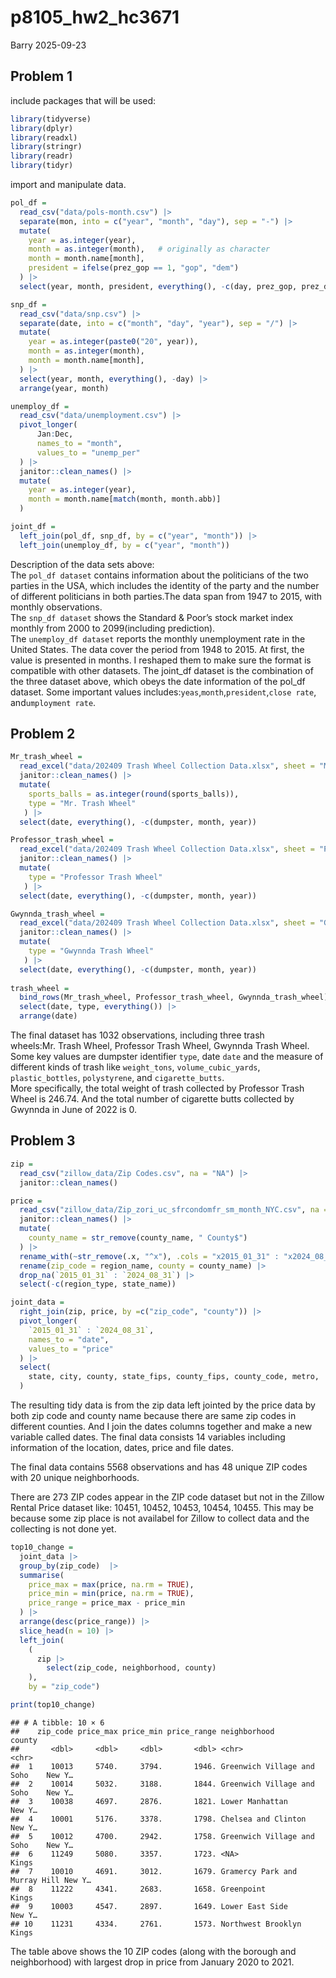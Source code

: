 p8105_hw2_hc3671
================
Barry
2025-09-23

## Problem 1

include packages that will be used:

``` r
library(tidyverse)
library(dplyr)
library(readxl)
library(stringr)
library(readr)
library(tidyr)
```

import and manipulate data.

``` r
pol_df = 
  read_csv("data/pols-month.csv") |> 
  separate(mon, into = c("year", "month", "day"), sep = "-") |> 
  mutate(
    year = as.integer(year),
    month = as.integer(month),   # originally as character
    month = month.name[month],
    president = ifelse(prez_gop == 1, "gop", "dem")
  ) |> 
  select(year, month, president, everything(), -c(day, prez_gop, prez_dem), )

snp_df = 
  read_csv("data/snp.csv") |> 
  separate(date, into = c("month", "day", "year"), sep = "/") |> 
  mutate(
    year = as.integer(paste0("20", year)),
    month = as.integer(month),
    month = month.name[month],
  ) |> 
  select(year, month, everything(), -day) |> 
  arrange(year, month)

unemploy_df = 
  read_csv("data/unemployment.csv") |>
  pivot_longer(
      Jan:Dec,
      names_to = "month",
      values_to = "unemp_per"
  ) |> 
  janitor::clean_names() |> 
  mutate(
    year = as.integer(year),
    month = month.name[match(month, month.abb)]
  )

joint_df = 
  left_join(pol_df, snp_df, by = c("year", "month")) |> 
  left_join(unemploy_df, by = c("year", "month"))
```

Description of the data sets above:  
The `pol_df dataset` contains information about the politicians of the
two parties in the USA, which includes the identity of the party and the
number of different politicians in both parties.The data span from 1947
to 2015, with monthly observations.  
The `snp_df dataset` shows the Standard & Poor’s stock market index
monthly from 2000 to 2099(including prediction).  
The `unemploy_df dataset` reports the monthly unemployment rate in the
United States. The data cover the period from 1948 to 2015. At first,
the value is presented in months. I reshaped them to make sure the
format is compatible with other datasets. The joint_df dataset is the
combination of the three dataset above, which obeys the date information
of the pol_df dataset. Some important values
includes:`yeas`,`month`,`president`,`close rate`,
and`umployment rate`.  

## Problem 2

``` r
Mr_trash_wheel = 
  read_excel("data/202409 Trash Wheel Collection Data.xlsx", sheet = "Mr. Trash Wheel", range = "A2:N653") |> 
  janitor::clean_names() |> 
  mutate(
    sports_balls = as.integer(round(sports_balls)),
    type = "Mr. Trash Wheel"
   ) |> 
  select(date, everything(), -c(dumpster, month, year))

Professor_trash_wheel = 
  read_excel("data/202409 Trash Wheel Collection Data.xlsx", sheet = "Professor Trash Wheel", range = "A2:M120") |> 
  janitor::clean_names() |> 
  mutate(
    type = "Professor Trash Wheel"
   ) |> 
  select(date, everything(), -c(dumpster, month, year))

Gwynnda_trash_wheel = 
  read_excel("data/202409 Trash Wheel Collection Data.xlsx", sheet = "Gwynnda Trash Wheel", range = "A2:L265") |> 
  janitor::clean_names() |> 
  mutate(
    type = "Gwynnda Trash Wheel"
   ) |> 
  select(date, everything(), -c(dumpster, month, year))
  
trash_wheel = 
  bind_rows(Mr_trash_wheel, Professor_trash_wheel, Gwynnda_trash_wheel) |> 
  select(date, type, everything()) |> 
  arrange(date)
```

The final dataset has 1032 observations, including three trash
wheels:Mr. Trash Wheel, Professor Trash Wheel, Gwynnda Trash Wheel. Some
key values are dumpster identifier `type`, date `date` and the measure
of different kinds of trash like `weight_tons`, `volume_cubic_yards`,
`plastic_bottles`, `polystyrene`, and `cigarette_butts`.  
More specifically, the total weight of trash collected by Professor
Trash Wheel is 246.74. And the total number of cigarette butts collected
by Gwynnda in June of 2022 is 0.

## Problem 3

``` r
zip = 
  read_csv("zillow_data/Zip Codes.csv", na = "NA") |> 
  janitor::clean_names() 

price = 
  read_csv("zillow_data/Zip_zori_uc_sfrcondomfr_sm_month_NYC.csv", na = "NA") |> 
  janitor::clean_names() |> 
  mutate(
    county_name = str_remove(county_name, " County$")
  ) |> 
  rename_with(~str_remove(.x, "^x"), .cols = "x2015_01_31" : "x2024_08_31") |> 
  rename(zip_code = region_name, county = county_name) |> 
  drop_na(`2015_01_31` : `2024_08_31`) |> 
  select(-c(region_type, state_name))

joint_data = 
  right_join(zip, price, by =c("zip_code", "county")) |> 
  pivot_longer(
    `2015_01_31` : `2024_08_31`,
    names_to = "date",
    values_to = "price"
  ) |> 
  select(
    state, city, county, state_fips, county_fips, county_code, metro,      neighborhood, zip_code, region_id, size_rank, date, price,             file_date
  )
```

The resulting tidy data is from the zip data left jointed by the price
data by both zip code and county name because there are same zip codes
in different counties. And I join the dates columns together and make a
new variable called dates. The final data consists 14 variables
including information of the location, dates, price and file dates.

The final data contains 5568 observations and has 48 unique ZIP codes
with 20 unique neighborhoods.

There are 273 ZIP codes appear in the ZIP code dataset but not in the
Zillow Rental Price dataset like: 10451, 10452, 10453, 10454, 10455.
This may be because some zip place is not availabel for Zillow to
collect data and the collecting is not done yet.

``` r
top10_change = 
  joint_data |> 
  group_by(zip_code)  |> 
  summarise(
    price_max = max(price, na.rm = TRUE),
    price_min = min(price, na.rm = TRUE),
    price_range = price_max - price_min
  ) |> 
  arrange(desc(price_range)) |> 
  slice_head(n = 10) |> 
  left_join(
    (
      zip |> 
        select(zip_code, neighborhood, county)
    ),
    by = "zip_code")

print(top10_change)
```

    ## # A tibble: 10 × 6
    ##    zip_code price_max price_min price_range neighborhood                  county
    ##       <dbl>     <dbl>     <dbl>       <dbl> <chr>                         <chr> 
    ##  1    10013     5740.     3794.       1946. Greenwich Village and Soho    New Y…
    ##  2    10014     5032.     3188.       1844. Greenwich Village and Soho    New Y…
    ##  3    10038     4697.     2876.       1821. Lower Manhattan               New Y…
    ##  4    10001     5176.     3378.       1798. Chelsea and Clinton           New Y…
    ##  5    10012     4700.     2942.       1758. Greenwich Village and Soho    New Y…
    ##  6    11249     5080.     3357.       1723. <NA>                          Kings 
    ##  7    10010     4691.     3012.       1679. Gramercy Park and Murray Hill New Y…
    ##  8    11222     4341.     2683.       1658. Greenpoint                    Kings 
    ##  9    10003     4547.     2897.       1649. Lower East Side               New Y…
    ## 10    11231     4334.     2761.       1573. Northwest Brooklyn            Kings

The table above shows the 10 ZIP codes (along with the borough and
neighborhood) with largest drop in price from January 2020 to 2021.
